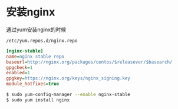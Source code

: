 # 安装nginx

通过yum安装nginx的时候

`/etc/yum.repos.d/nginx.repo`

```ini
[nginx-stable]
name=nginx stable repo
baseurl=http://nginx.org/packages/centos/$releasever/$basearch/
gpgcheck=1
enabled=1
gpgkey=https://nginx.org/keys/nginx_signing.key
module_hotfixes=true
```

```bash
$ sudo yum-config-manager --enable nginx-stable
$ sudo yum install nginx
```

